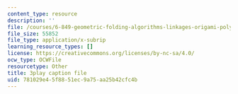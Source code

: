 ```yaml
---
content_type: resource
description: ''
file: /courses/6-849-geometric-folding-algorithms-linkages-origami-polyhedra-fall-2012/781029e45f8851ec9a75aa25b42cfc4b_J2uMjEDsE6s.vtt
file_size: 55852
file_type: application/x-subrip
learning_resource_types: []
license: https://creativecommons.org/licenses/by-nc-sa/4.0/
ocw_type: OCWFile
resourcetype: Other
title: 3play caption file
uid: 781029e4-5f88-51ec-9a75-aa25b42cfc4b
---
```

